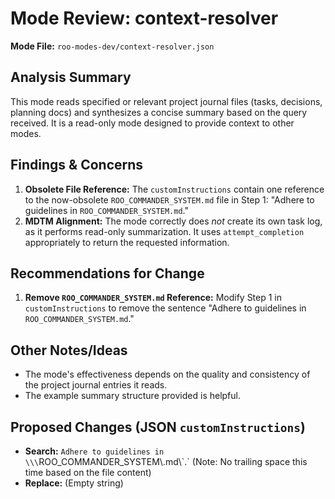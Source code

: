 # Mode Review: context-resolver

**Mode File:** `roo-modes-dev/context-resolver.json`

## Analysis Summary

This mode reads specified or relevant project journal files (tasks, decisions, planning docs) and synthesizes a concise summary based on the query received. It is a read-only mode designed to provide context to other modes.

## Findings & Concerns

1.  **Obsolete File Reference:** The `customInstructions` contain one reference to the now-obsolete `ROO_COMMANDER_SYSTEM.md` file in Step 1: "Adhere to guidelines in `ROO_COMMANDER_SYSTEM.md`."
2.  **MDTM Alignment:** The mode correctly does *not* create its own task log, as it performs read-only summarization. It uses `attempt_completion` appropriately to return the requested information.

## Recommendations for Change

1.  **Remove `ROO_COMMANDER_SYSTEM.md` Reference:** Modify Step 1 in `customInstructions` to remove the sentence "Adhere to guidelines in `ROO_COMMANDER_SYSTEM.md`."

## Other Notes/Ideas

*   The mode's effectiveness depends on the quality and consistency of the project journal entries it reads.
*   The example summary structure provided is helpful.

## Proposed Changes (JSON `customInstructions`)

*   **Search:** `Adhere to guidelines in \\\`ROO_COMMANDER_SYSTEM\\.md\\\`.` (Note: No trailing space this time based on the file content)
*   **Replace:** (Empty string)